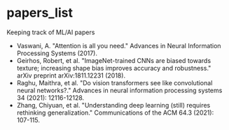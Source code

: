 # papers_list
Keeping track of ML/AI papers

- Vaswani, A. "Attention is all you need." Advances in Neural Information Processing Systems (2017).
- Geirhos, Robert, et al. "ImageNet-trained CNNs are biased towards texture; increasing shape bias improves accuracy and robustness." arXiv preprint arXiv:1811.12231 (2018).
- Raghu, Maithra, et al. "Do vision transformers see like convolutional neural networks?." Advances in neural information processing systems 34 (2021): 12116-12128.
- Zhang, Chiyuan, et al. "Understanding deep learning (still) requires rethinking generalization." Communications of the ACM 64.3 (2021): 107-115.
